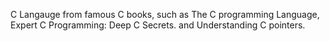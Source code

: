C Langauge from famous C books, such as The C programming Language, Expert C Programming: Deep C Secrets.
and Understanding C pointers.
